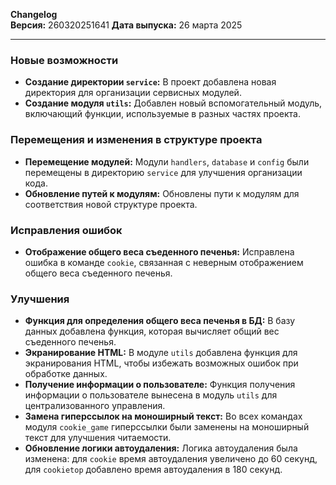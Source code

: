 **Changelog**  
**Версия:** 260320251641
**Дата выпуска:** 26 марта 2025

---

### **Новые возможности**  
- **Создание директории `service`:** В проект добавлена новая директория для организации сервисных модулей.  
- **Создание модуля `utils`:** Добавлен новый вспомогательный модуль, включающий функции, используемые в разных частях проекта.  

### **Перемещения и изменения в структуре проекта**  
- **Перемещение модулей:** Модули `handlers`, `database` и `config` были перемещены в директорию `service` для улучшения организации кода.  
- **Обновление путей к модулям:** Обновлены пути к модулям для соответствия новой структуре проекта.

### **Исправления ошибок**  
- **Отображение общего веса съеденного печенья:** Исправлена ошибка в команде `cookie`, связанная с неверным отображением общего веса съеденного печенья.  

### **Улучшения**  
- **Функция для определения общего веса печенья в БД:** В базу данных добавлена функция, которая вычисляет общий вес съеденного печенья.  
- **Экранирование HTML:** В модуле `utils` добавлена функция для экранирования HTML, чтобы избежать возможных ошибок при обработке данных.  
- **Получение информации о пользователе:** Функция получения информации о пользователе вынесена в модуль `utils` для централизованного управления.  
- **Замена гиперссылок на моноширный текст:** Во всех командах модуля `cookie_game` гиперссылки были заменены на моноширный текст для улучшения читаемости.  
- **Обновление логики автоудаления:** Логика автоудаления была изменена: для `cookie` время автоудаления увеличено до 60 секунд, для `cookietop` добавлено время автоудаления в 180 секунд.  
